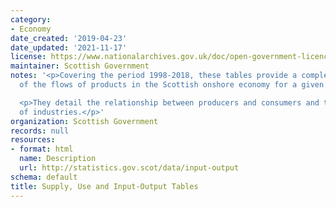```yaml
---
category:
- Economy
date_created: '2019-04-23'
date_updated: '2021-11-17'
license: https://www.nationalarchives.gov.uk/doc/open-government-licence/version/3/
maintainer: Scottish Government
notes: '<p>Covering the period 1998-2018, these tables provide a complete picture
  of the flows of products in the Scottish onshore economy for a given year. </p>

  <p>They detail the relationship between producers and consumers and the interdependencies
  of industries.</p>'
organization: Scottish Government
records: null
resources:
- format: html
  name: Description
  url: http://statistics.gov.scot/data/input-output
schema: default
title: Supply, Use and Input-Output Tables
---
```

